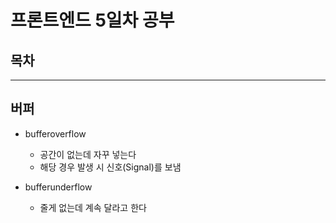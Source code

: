 # 프론트엔드 5일차 공부

## 목차

---

## 버퍼

- bufferoverflow

  - 공간이 없는데 자꾸 넣는다
  - 해당 경우 발생 시 신호(Signal)를 보냄

- bufferunderflow
  - 줄게 없는데 계속 달라고 한다
